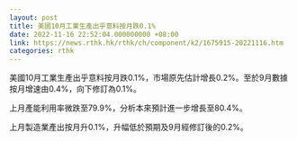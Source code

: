 ```yaml
---
layout: post
title: 美國10月工業生產出乎意料按月跌0.1%
date: 2022-11-16 22:52:04.000000000 +08:00
link: https://news.rthk.hk/rthk/ch/component/k2/1675915-20221116.htm
categories: rthk
---
```


美國10月工業生產出乎意料按月跌0.1%，市場原先估計增長0.2%。至於9月數據按月增速由0.4%，向下修訂為0.1%。

上月產能利用率微跌至79.9%，分析本來預計進一步增長至80.4%。

上月製造業產出按月升0.1%，升幅低於預期及9月經修訂後的0.2%。
